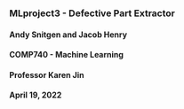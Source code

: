 ### MLproject3 - Defective Part Extractor
#### Andy Snitgen and Jacob Henry
#### COMP740 - Machine Learning
#### Professor Karen Jin
#### April 19, 2022

